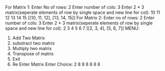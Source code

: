For Matrix 1:
Enter No of rows: 2
Enter number of cols: 3
Enter  2  *  3  matrix(seperate elements of row by single space and new line for col):
10 11 12
13 14 15
[[10, 11, 12], [13, 14, 15]]
For Matrix 2:
Enter no of rows: 2
Enter number of cols: 3
Enter  2  *  3  matrix(seperate elements of row by single space and new line for col):
2 3 4
5 6 7
[[2, 3, 4], [5, 6, 7]]
MENU:
1. Add Two Matrix
2. substract two matrix
3. Multiply two matrix
4. Transpose of matrix
5. Exit
6. Re Enter Matrix
Enter Choice: 2
 8 8 8
 8 8 8